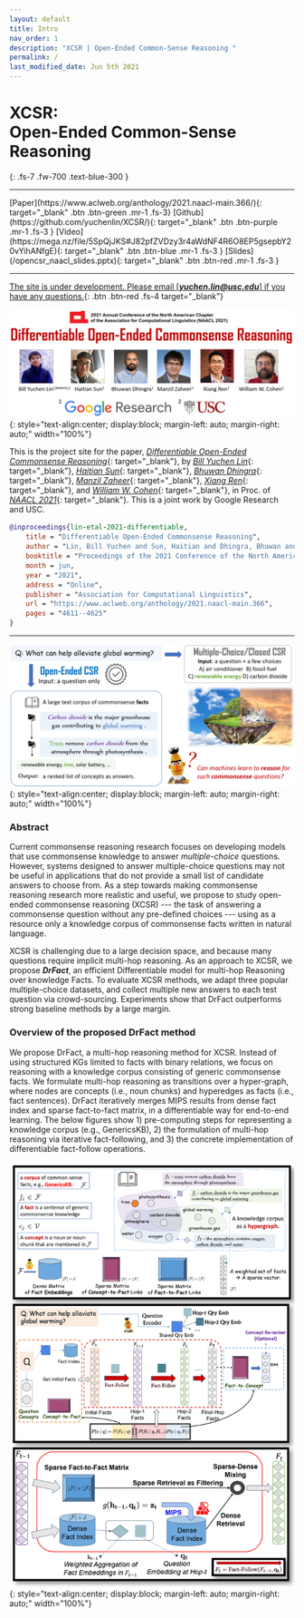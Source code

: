 ```yaml
---
layout: default
title: Intro
nav_order: 1
description: "XCSR | Open-Ended Common-Sense Reasoning "
permalink: /
last_modified_date: Jun 5th 2021
---
```

 
# XCSR: <br> Open-Ended Common-Sense Reasoning 
{: .fs-7 .fw-700 .text-blue-300 }

---
<span class="fs-2">
[Paper](https://www.aclweb.org/anthology/2021.naacl-main.366/){: target="_blank" .btn .btn-green .mr-1 .fs-3}
[Github](https://github.com/yuchenlin/XCSR/){: target="_blank" .btn .btn-purple .mr-1 .fs-3 }
[Video](https://mega.nz/file/5SpQjJKS#J82pfZVDzy3r4aWdNF4R6O8EP5gsepbY20vYihANfgE){: target="_blank" .btn .btn-blue .mr-1 .fs-3 }
[Slides](/opencsr_naacl_slides.pptx){: target="_blank" .btn .btn-red .mr-1 .fs-3 }
</span>


<!--
--- 
<span class="fs-2">
[Data](/data){: .btn .btn-green .mr-1 }
[Methods](/methods){: .btn .btn-purple .mr-1 }
[Metrics](/metrics){: .btn .btn-blue .mr-1 }
[Leaderboard](/leaderboard){: .btn .btn-red .mr-1 }
</span>
-->

---
[The site is under development. Please email [***yuchen.lin@usc.edu***] if you have any questions.](){: .btn .btn-red .fs-4 target="_blank"}

![DrFact](/images/poaster.png){: style="text-align:center; display:block; margin-left: auto; margin-right: auto;" width="100%"}

This is the project site for the paper, [_Differentiable Open-Ended Commonsense Reasoning_](https://www.aclweb.org/anthology/2021.naacl-main.366/){: target="_blank"}, by [_Bill Yuchen Lin_](https://yuchenlin.xyz/){: target="_blank"}, [_Haitian Sun_](https://scholar.google.com/citations?user=opSHsTQAAAAJ&hl=en){: target="_blank"}, [_Bhuwan Dhingra_](http://www.cs.cmu.edu/~bdhingra/){: target="_blank"}, [_Manzil Zaheer_](https://scholar.google.com/citations?user=A33FhJMAAAAJ&hl=en){: target="_blank"}, [_Xiang Ren_](http://ink-ron.usc.edu/xiangren/){: target="_blank"}, and [_William W. Cohen_](https://wwcohen.github.io/){: target="_blank"}, in Proc. of [*NAACL 2021*](https://2021.naacl.org/){: target="_blank"}. 
This is a joint work by Google Research and USC.

```bibtex
@inproceedings{lin-etal-2021-differentiable,
    title = "Differentiable Open-Ended Commonsense Reasoning",
    author = "Lin, Bill Yuchen and Sun, Haitian and Dhingra, Bhuwan and Zaheer, Manzil and Ren, Xiang and Cohen, William",
    booktitle = "Proceedings of the 2021 Conference of the North American Chapter of the Association for Computational Linguistics: Human Language Technologies",
    month = jun,
    year = "2021",
    address = "Online",
    publisher = "Association for Computational Linguistics",
    url = "https://www.aclweb.org/anthology/2021.naacl-main.366",
    pages = "4611--4625"
}
```
---

<!-- 
 <style type="text/css">
    .image-left {
      display: block;
      margin-left: auto;
      margin-right: auto;
      float: right;
    }
 
    table th:first-of-type {
        width: 10
    }
    table th:nth-of-type(2) {
        width: 10
    }
    table th:nth-of-type(3) {
        width: 50
    }
    table th:nth-of-type(4) {
        width: 30
    } 

    </style> -->




![Introduction of XCSR](images/opencsr_t1.png){: style="text-align:center; display:block; margin-left: auto; margin-right: auto;" width="100%"}
 
<!-- {: .fs-3 .fw-300 } -->
### Abstract
Current commonsense reasoning research  focuses on developing models that use commonsense knowledge to answer *multiple-choice* questions.
However, systems designed to answer multiple-choice questions may not be useful in applications that do not provide a small list of candidate answers to choose from.
As a step towards making commonsense reasoning research more realistic and useful, 
we propose to study open-ended commonsense reasoning (XCSR) --- the task of answering a commonsense question without any pre-defined choices --- using as a resource only a knowledge corpus of commonsense facts written in natural language.


XCSR is challenging due to a large decision space, and because many questions require implicit multi-hop reasoning.
As an approach to XCSR, we propose **_DrFact_**, an efficient Differentiable model for multi-hop Reasoning over knowledge Facts.
To evaluate XCSR methods, 
we adapt three popular multiple-choice datasets, and collect multiple new answers to each test question via crowd-sourcing.
Experiments show that DrFact outperforms strong baseline methods by a large margin.


### Overview of the proposed DrFact method
We propose DrFact, a multi-hop reasoning method for XCSR. 
Instead of using structured KGs limited to facts with binary relations, 
we focus on reasoning with a knowledge corpus consisting of generic commonsense facts.
We formulate multi-hop reasoning as transitions over a hyper-graph, where nodes are concepts (i.e., noun chunks) and hyperedges as facts (i.e., fact sentences). DrFact iteratively merges MIPS results from dense fact index and sparse fact-to-fact matrix, in a differentiable way for end-to-end learning. The below figures show 1) pre-computing steps for representing a knowledge corpus (e.g., GenericsKB), 2) the formulation of multi-hop reasoning via iterative fact-following, and 3) the concrete implementation of differentiable fact-follow operations.

![DrFact](/images/opencsr_t3.png){: style="text-align:center; display:block; margin-left: auto; margin-right: auto;" width="100%"}